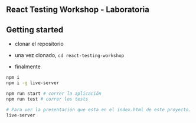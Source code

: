 ## React Testing Workshop - Laboratoria

## Getting started

* clonar el repositorio

* una vez clonado, `cd react-testing-workshop`

* finalmente

```bash
npm i
npm i -g live-server

npm run start # correr la aplicación
npm run test # correr los tests

# Para ver la presentación que esta en el index.html de este proyecto.
live-server
```
